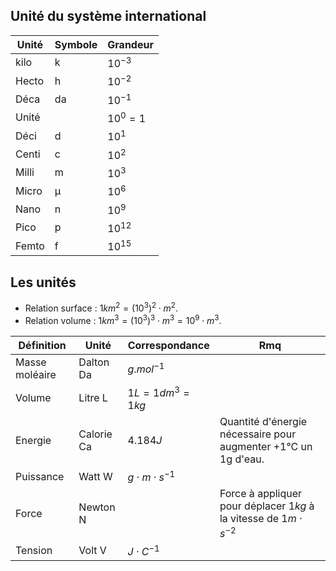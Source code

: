 ## Unité du système international

Unité 				| Symbole			| Grandeur
--------------------|-------------------|-------
kilo 				| k 				| $10^{-3}$ 
Hecto				| h 				| $10^{-2}$
Déca 				| da 				| $10^{-1}$ 
Unité				|  					| $10^0 = 1$
Déci  				| d 				| $10^1$
Centi 				| c 				| $10^2$
Milli 				| m 				| $10^3$
Micro 				| μ 				| $10^6$
Nano  				| n 				| $10^9$
Pico  				| p 				| $10^{12}$
Femto  				| f 				| $10^{15}$
## Les unités

* Relation surface : $1km^2 = {(10^3)}^2 \cdot m^2$.
* Relation volume : $1km^3 = {(10^3)}^3 \cdot m^3 = {10}^9 \cdot m^3$.

Définition          | Unité     | Correspondance    | Rmq
--------------------|-----------|-------------------|--------
Masse moléaire      | Dalton Da | $g.mol^{-1}$      |
Volume              | Litre L   | $1L = 1 dm^3 = 1 kg$ |
Energie             | Calorie Ca| $4.184 J$         | Quantité d'énergie nécessaire pour augmenter +1°C un 1g d'eau.
Puissance           |  Watt W   | $g \cdot m \cdot s^{-1}$      |
Force               | Newton N  | | Force à appliquer pour déplacer $1kg$ à la vitesse de $1 m \cdot s^{−2}$
Tension             | Volt V    | $J \cdot C^{−1}$ | 
